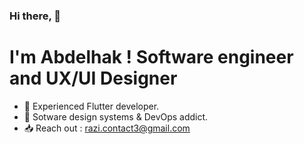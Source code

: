 ### Hi there, 👋
# I'm Abdelhak ! Software engineer and UX/UI Designer 

- 🌱 Experienced Flutter developer.
- 👯 Sotware design systems & DevOps addict. 
- 📥 Reach out : razi.contact3@gmail.com 
